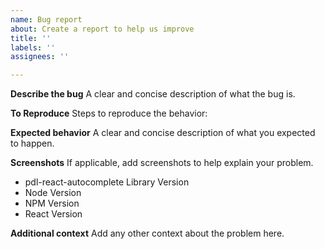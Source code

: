 ```yaml
---
name: Bug report
about: Create a report to help us improve
title: ''
labels: ''
assignees: ''

---
```


**Describe the bug**
A clear and concise description of what the bug is.

**To Reproduce**
Steps to reproduce the behavior:

**Expected behavior**
A clear and concise description of what you expected to happen.

**Screenshots**
If applicable, add screenshots to help explain your problem.
 - pdl-react-autocomplete Library Version
 - Node Version
 - NPM Version
 - React Version

**Additional context**
Add any other context about the problem here.
